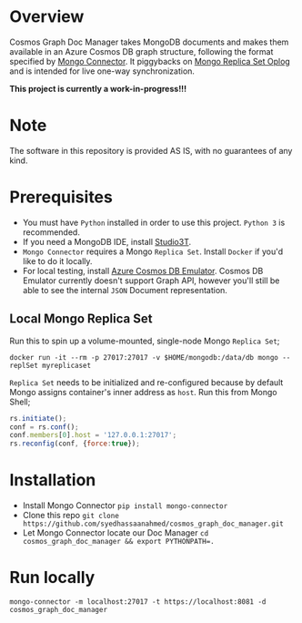 # Overview
Cosmos Graph Doc Manager takes MongoDB documents and makes them available in an Azure Cosmos DB graph structure, following the format specified by [Mongo Connector](https://github.com/10gen-labs/mongo-connector). It piggybacks on [Mongo Replica Set Oplog](https://docs.mongodb.com/manual/core/replica-set-oplog/) and is intended for live one-way synchronization. 

**This project is currently a work-in-progress!!!**

# Note
The software in this repository is provided AS IS, with no guarantees of any kind.

# Prerequisites
- You must have `Python` installed in order to use this project. `Python 3` is recommended.
- If you need a MongoDB IDE, install [Studio3T](https://studio3t.com/download/).
- `Mongo Connector` requires a Mongo `Replica Set`. Install `Docker` if you'd like to do it locally.
- For local testing, install [Azure Cosmos DB Emulator](https://docs.microsoft.com/en-us/azure/cosmos-db/local-emulator). Cosmos DB Emulator currently doesn't support Graph API, however you'll still be able to see the internal `JSON` Document representation.

## Local Mongo Replica Set
Run this to spin up a volume-mounted, single-node Mongo `Replica Set`;
```
docker run -it --rm -p 27017:27017 -v $HOME/mongodb:/data/db mongo --replSet myreplicaset
```

`Replica Set` needs to be initialized and re-configured because by default Mongo assigns container's inner address as `host`. Run this from Mongo Shell;
```javascript
rs.initiate(); 
conf = rs.conf();
conf.members[0].host = '127.0.0.1:27017';
rs.reconfig(conf, {force:true});
```

# Installation
- Install Mongo Connector `pip install mongo-connector`
- Clone this repo `git clone https://github.com/syedhassaanahmed/cosmos_graph_doc_manager.git`
- Let Mongo Connector locate our Doc Manager `cd cosmos_graph_doc_manager && export PYTHONPATH=.`

# Run locally
`mongo-connector -m localhost:27017 -t https://localhost:8081 -d cosmos_graph_doc_manager`